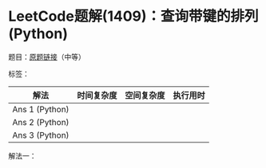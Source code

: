 # LeetCode题解(1409)：查询带键的排列(Python)

题目：[原题链接](https://leetcode-cn.com/problems/queries-on-a-permutation-with-key/)（中等）

标签：

| 解法           | 时间复杂度 | 空间复杂度 | 执行用时 |
| -------------- | ---------- | ---------- | -------- |
| Ans 1 (Python) |            |            |          |
| Ans 2 (Python) |            |            |          |
| Ans 3 (Python) |            |            |          |

解法一：

